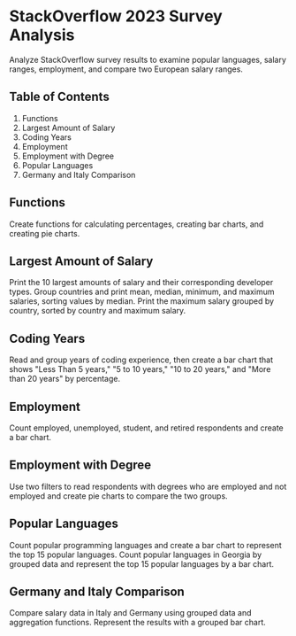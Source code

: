 # StackOverflow 2023 Survey Analysis

Analyze StackOverflow survey results to examine popular languages, salary ranges, employment, and compare two European salary ranges.

## Table of Contents

1. Functions
2. Largest Amount of Salary
3. Coding Years
4. Employment
5. Employment with Degree
6. Popular Languages
7. Germany and Italy Comparison

## Functions

Create functions for calculating percentages, creating bar charts, and creating pie charts.

## Largest Amount of Salary

Print the 10 largest amounts of salary and their corresponding developer types.
Group countries and print mean, median, minimum, and maximum salaries, sorting values by median.
Print the maximum salary grouped by country, sorted by country and maximum salary.

## Coding Years

Read and group years of coding experience, then create a bar chart that shows "Less Than 5 years," "5 to 10 years," "10 to 20 years," and "More than 20 years" by percentage.

## Employment

Count employed, unemployed, student, and retired respondents and create a bar chart.

## Employment with Degree

Use two filters to read respondents with degrees who are employed and not employed and create pie charts to compare the two groups.

## Popular Languages

Count popular programming languages and create a bar chart to represent the top 15 popular languages.
Count popular languages in Georgia by grouped data and represent the top 15 popular languages by a bar chart.

## Germany and Italy Comparison

Compare salary data in Italy and Germany using grouped data and aggregation functions. Represent the results with a grouped bar chart.
